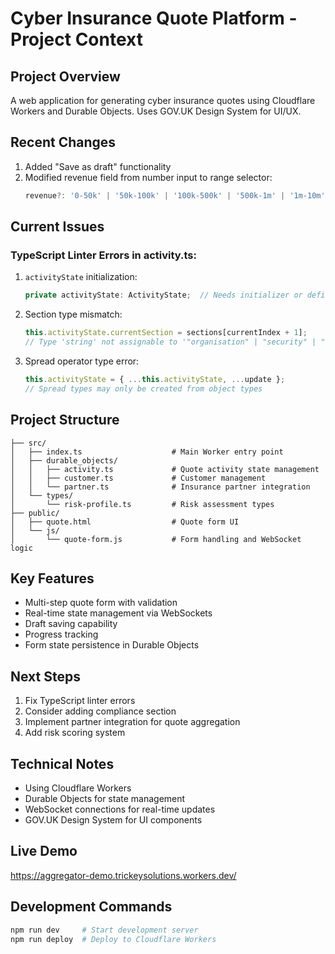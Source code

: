 # Cyber Insurance Quote Platform - Project Context

## Project Overview
A web application for generating cyber insurance quotes using Cloudflare Workers and Durable Objects. Uses GOV.UK Design System for UI/UX.

## Recent Changes
1. Added "Save as draft" functionality
2. Modified revenue field from number input to range selector:
   ```typescript
   revenue?: '0-50k' | '50k-100k' | '100k-500k' | '500k-1m' | '1m-10m' | '10m-100m' | '100m-1b' | 'over-1b';
   ```

## Current Issues
### TypeScript Linter Errors in activity.ts:
1. `activityState` initialization:
   ```typescript
   private activityState: ActivityState;  // Needs initializer or definite assignment
   ```

2. Section type mismatch:
   ```typescript
   this.activityState.currentSection = sections[currentIndex + 1];
   // Type 'string' not assignable to '"organisation" | "security" | "coverage" | "review"'
   ```

3. Spread operator type error:
   ```typescript
   this.activityState = { ...this.activityState, ...update };
   // Spread types may only be created from object types
   ```

## Project Structure
```
├── src/
│   ├── index.ts                    # Main Worker entry point
│   ├── durable_objects/
│   │   ├── activity.ts             # Quote activity state management
│   │   ├── customer.ts             # Customer management
│   │   └── partner.ts              # Insurance partner integration
│   └── types/
│       └── risk-profile.ts         # Risk assessment types
├── public/
│   ├── quote.html                  # Quote form UI
│   └── js/
│       └── quote-form.js           # Form handling and WebSocket logic
```

## Key Features
- Multi-step quote form with validation
- Real-time state management via WebSockets
- Draft saving capability
- Progress tracking
- Form state persistence in Durable Objects

## Next Steps
1. Fix TypeScript linter errors
2. Consider adding compliance section
3. Implement partner integration for quote aggregation
4. Add risk scoring system

## Technical Notes
- Using Cloudflare Workers
- Durable Objects for state management
- WebSocket connections for real-time updates
- GOV.UK Design System for UI components

## Live Demo
https://aggregator-demo.trickeysolutions.workers.dev/

## Development Commands
```bash
npm run dev     # Start development server
npm run deploy  # Deploy to Cloudflare Workers
``` 